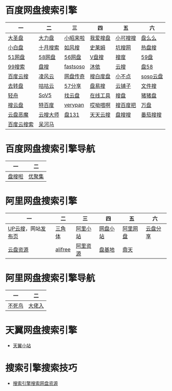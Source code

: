 # 百度网盘搜索引擎
| 一 | 二 | 三 | 四 | 五 | 六 |
| ---- | ---- | ---- | ---- | ---- | ---- |
| [大圣盘](https://www.dashengpan.com/) | [大力盘](https://dalipan.com/) | [小昭来啦](https://www.xiaozhaolaila.com/) | [我爱搜盘](http://www.52sopan.com/) | [小可搜搜](https://www.xiaokesoso.com/) | [盘么么](http://www.panmeme.com/) |
| [小白盘](http://www.xiaobaipan.com/) | [十月搜索](http://www.shiyue.org/) | [如风搜](http://www.rufengso.net/) | [史莱姆](http://www.slimego.cn/) | [坑搜网](http://www.kengso.com/) | [热盘搜](http://www.repanso.com/) |
| [51网盘](http://m.51caichang.com/) | [58网盘](https://www.58wangpan.com/) | [56网盘](https://www.56wangpan.com/) | [V盘搜](http://www.vpansou.com/) | [搜度](http://www.sodu123.com/) | [59盘](http://www.59pan.com/) |
| [99搜索](https://www.99baiduyun.com/) | [盘搜](http://www.pansou.com/) | [fastsoso](https://www.fastsoso.cn/) | [沐依](http://pan.muyi.so/) | [云搜](http://www.daysou.com/) | [盘58](https://www.pan58.com/) |
| [百度云搜](http://yun.java1234.com/) | [凌风云](https://www.lingfengyun.com/) | [网盘传奇](https://www.jidanso.com/) | [搜白度盘](https://www.sobaidupan.com/) | [小不点](https://www.xiaoso.net/) | [soso云盘](https://www.sosoyunpan.com/) |
| [去转盘](https://www.quzhuanpan.com/) | [咕咕云](https://www.h2ero.com/) | [57分享](https://www.57fx.com/) | [盘易搜](http://www.panyisou.com/) | [云铺子](http://www.yunpz.net/) | [文件搜](http://wjsou.com/) |
| [轻舟](https://www.qzhou.com.cn/) | [SoV5](https://www.sov5.cn/) | [找云盘](http://www.zhaoyunpan.cn/) | [在线工具](https://tool.lu/pansou/) | [搜盘](http://www.soupan.info/) | [猪猪盘](http://www.zhuzhupan.com/) |
| [搜云盘](https://www.soyunpan.com/) | [特百度](http://www.tebaidu.com/) | [verypan](http://www.verypan.com/) | [哎呦喂啊](http://www.aiyoweia.com/) | [搜百度把](http://www.bdsoba.com/) | [万盘](https://www.wanpan.info/) |
| [云盘恶魔](https://pan.09l.me/) | [云搜大师](https://www.esopan.com/) | [盘131](https://www.pan131.com/) | [天天云搜](https://www.ttyunsou.com/) | [盘搜搜](http://www.pansousou.net/) | [番茄搜搜](http://www.fqsousou.com/) |
| [百度云搜索](http://www.lqkweb.com/) | [呆河马](http://www.daihema.com/) |

# 百度网盘搜索引擎导航
| 一 | 二 |
| ---- | ---- |
| [盘搜啦](http://www.pansoula.com/) | [优聚集](http://hao.misiai.com/#/) |


# 阿里网盘搜索引擎
| 一 | 二 | 三 | 四 | 五 | 六 |
| ---- | ---- | ---- | ---- | ---- | ---- |
| [UP云搜](http://www.upyunso.com/)，网站[发布页](http://alipanso6.com/) | [三角体](https://www.ood.one/) | [阿里小站](https://pan.alixiaozhan.net/) | [网盘小站](https://aliyunshare.org/) | [阿里网盘](https://aliwp.cn/) | [云盘分享 ](https://alyunpan.com/) |
| [云盘资源](https://www.yunpanziyuan.com/) | [alifree](https://alifree.net/) | [阿里资源](https://www.aliyunpanbbs.com/) | [盘基地](https://www.panjd.com/) | [鼎天](https://community.dtnetwork.top/) | |

# 阿里网盘搜索引擎导航
| 一 | 二 |
| ---- | ---- |
| [不死鸟](https://iao.su/3594/) | [大佬入](https://dalao.ru/w/) |

# 天翼网盘搜索引擎
* [天翼小站](https://yun.hei521.cn/)

# 搜索引擎搜索技巧
* [搜索引擎搜索网盘资源](https://cloud.tencent.com/developer/article/1814892)
